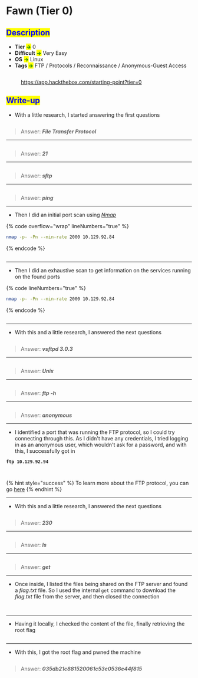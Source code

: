 # Fawn (Tier 0)

## <mark style="color:blue;">Description</mark>

* **Tier&#x20;**<mark style="color:green;">**->**</mark> 0
* **Difficult** <mark style="color:green;">**->**</mark> Very Easy
* **OS** <mark style="color:green;">**->**</mark> Linux
* **Tags&#x20;**<mark style="color:green;">**->**</mark> FTP / Protocols / Reconnaissance / Anonymous-Guest Access

<figure><img src="../../.gitbook/assets/image (20) (1) (1) (1).png" alt=""><figcaption><p><a href="https://app.hackthebox.com/starting-point?tier=0">https://app.hackthebox.com/starting-point?tier=0</a></p></figcaption></figure>

## <mark style="color:blue;">Write-up</mark>

* With a little research, I started answering the first questions

<figure><img src="../../.gitbook/assets/image (47) (1) (1) (1).png" alt=""><figcaption></figcaption></figure>

> Answer: _**File Transfer Protocol**_

***

<figure><img src="../../.gitbook/assets/image (48) (1) (1) (1).png" alt=""><figcaption></figcaption></figure>

> Answer: _**21**_

***

<figure><img src="../../.gitbook/assets/image (49) (1) (1) (1).png" alt=""><figcaption></figcaption></figure>

> Answer: _**sftp**_

***

<figure><img src="../../.gitbook/assets/image (50) (1) (1) (1).png" alt=""><figcaption></figcaption></figure>

> Answer: _**ping**_

***

* Then I did an initial port scan using [_Nmap_](../../networks/tools-and-utilities.md#nmap)

{% code overflow="wrap" lineNumbers="true" %}
```sh
nmap -p- -Pn --min-rate 2000 10.129.92.84
```
{% endcode %}

<figure><img src="../../.gitbook/assets/image (46) (1) (1) (1).png" alt=""><figcaption></figcaption></figure>

***

* Then I did an exhaustive scan to get information on the services running on the found ports

{% code lineNumbers="true" %}
```bash
nmap -p- -Pn --min-rate 2000 10.129.92.84
```
{% endcode %}

<figure><img src="../../.gitbook/assets/image (52) (1) (1) (1).png" alt=""><figcaption></figcaption></figure>

***

* With this and a little research, I answered the next questions

<figure><img src="../../.gitbook/assets/image (51) (1) (1) (1).png" alt=""><figcaption></figcaption></figure>

> Answer: _**vsftpd 3.0.3**_

***

<figure><img src="../../.gitbook/assets/image (54) (1) (1).png" alt=""><figcaption></figcaption></figure>

> Answer: _**Unix**_

***

<figure><img src="../../.gitbook/assets/image (55) (1) (1).png" alt=""><figcaption></figcaption></figure>

> Answer: _**ftp -h**_

***

<figure><img src="../../.gitbook/assets/image (56) (1) (1).png" alt=""><figcaption></figcaption></figure>

> Answer: _**anonymous**_

***

* I identified a port that was running the FTP protocol, so I could try connecting through this. As I didn't have any credentials, I tried logging in as an anonymous user, which wouldn't ask for a password, and with this, I successfully got in

<pre class="language-bash" data-line-numbers><code class="lang-bash"><strong>ftp 10.129.92.94
</strong></code></pre>

<figure><img src="../../.gitbook/assets/image (57) (1) (1).png" alt=""><figcaption></figcaption></figure>

<figure><img src="../../.gitbook/assets/image (58) (1) (1).png" alt=""><figcaption></figcaption></figure>

{% hint style="success" %}
To learn more about the FTP protocol, you can go [here](../../networks/protocols/ftp.md)
{% endhint %}

***

* With this and a little research, I answered the next questions

<figure><img src="../../.gitbook/assets/image (59) (1) (1).png" alt=""><figcaption></figcaption></figure>

> Answer: _**230**_

***

<figure><img src="../../.gitbook/assets/image (60) (1) (1).png" alt=""><figcaption></figcaption></figure>

> Answer: _**ls**_

***

<figure><img src="../../.gitbook/assets/image (61) (1) (1).png" alt=""><figcaption></figcaption></figure>

> Answer: _**get**_

***

* Once inside, I listed the files being shared on the FTP server and found a _flag.txt_ file. So I used the internal `get` command to download the _flag.txt_ file from the server, and then closed the connection

<figure><img src="../../.gitbook/assets/image (63) (1) (1).png" alt=""><figcaption></figcaption></figure>

<figure><img src="../../.gitbook/assets/image (62) (1) (1).png" alt=""><figcaption></figcaption></figure>

***

* Having it locally, I checked the content of the file, finally retrieving the root flag

<figure><img src="../../.gitbook/assets/image (64) (1) (1).png" alt=""><figcaption></figcaption></figure>

***

* With this, I got the root flag and pwned the machine

<figure><img src="../../.gitbook/assets/image (65) (1) (1).png" alt=""><figcaption></figcaption></figure>

> Answer: _**035db21c881520061c53e0536e44f815**_
